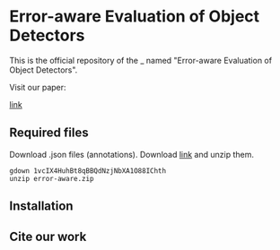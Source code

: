 # Error-aware Evaluation of Object Detectors

This is the official repository of the _ named "Error-aware Evaluation of Object Detectors".

Visit our paper:

[link]()

## Required files

Download .json files (annotations). Download [link](https://drive.google.com/drive/folders/1TA9ckrUyOQoYTUSal2k8nQ8xn8PX-z-n?usp=sharing) and unzip them.

```
gdown 1vcIX4HuhBt8qBBQdNzjNbXA1O88IChth
unzip error-aware.zip
```

## Installation

## Cite our work
